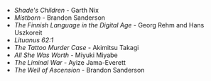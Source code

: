 * _Shade's Children_ - Garth Nix
* _Mistborn_ - Brandon Sanderson
* _The Finnish Language in the Digital Age_ - Georg Rehm and Hans Uszkoreit
* _Lituanus 62:1_
* _The Tattoo Murder Case_ - Akimitsu Takagi
* _All She Was Worth_ - Miyuki Miyabe
* _The Liminal War_ - Ayize Jama-Everett
* _The Well of Ascension_ - Brandon Sanderson